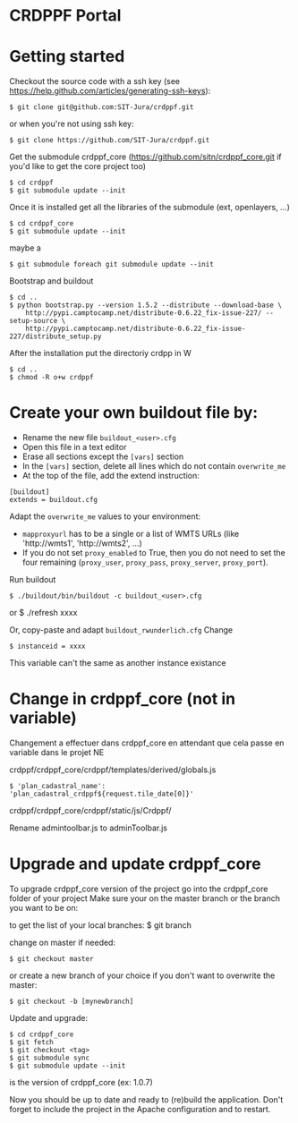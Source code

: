 CRDPPF Portal
============

# Getting started

  
Checkout the source code with a ssh key (see https://help.github.com/articles/generating-ssh-keys):

    $ git clone git@github.com:SIT-Jura/crdppf.git

or when you're not using ssh key:

    $ git clone https://github.com/SIT-Jura/crdppf.git

Get the submodule crdppf_core (https://github.com/sitn/crdppf_core.git if you'd like to get the core project too)

    $ cd crdppf
    $ git submodule update --init
    
Once it is installed get all the libraries of the submodule (ext, openlayers, ...)

    $ cd crdppf_core
    $ git submodule update --init
     
maybe a 

    $ git submodule foreach git submodule update --init

Bootstrap and buildout

    $ cd ..
    $ python bootstrap.py --version 1.5.2 --distribute --download-base \
        http://pypi.camptocamp.net/distribute-0.6.22_fix-issue-227/ --setup-source \
        http://pypi.camptocamp.net/distribute-0.6.22_fix-issue-227/distribute_setup.py

After the installation put the directoriy crdpp in W

    $ cd ..
    $ chmod -R o+w crdppf

# Create your own buildout file by:
* Rename the new file `buildout_<user>.cfg`
* Open this file in a text editor
* Erase all sections except the `[vars]` section
* In the `[vars]` section, delete all lines which do not contain `overwrite_me`
* At the top of the file, add the extend instruction:

```
[buildout]
extends = buildout.cfg
```

Adapt the `overwrite_me` values to your environment:
* `mapproxyurl` has to be a single or a list of WMTS URLs (like 'http://wmts1', 'http://wmts2', ...)
* If you do not set `proxy_enabled` to True, then you do not need to set the four remaining (`proxy_user`, `proxy_pass`, `proxy_server`, `proxy_port`).

Run buildout

    $ ./buildout/bin/buildout -c buildout_<user>.cfg

or
    $ ./refresh xxxx

Or, copy-paste and adapt `buildout_rwunderlich.cfg`
Change 

    $ instanceid = xxxx
    
This variable can't the same as another instance existance

# Change in crdppf_core (not in variable)
Changement a effectuer dans crdppf_core en attendant que cela passe en variable dans le projet NE
         
crdppf/crdppf_core/crdppf/templates/derived/globals.js 
       
    $ 'plan_cadastral_name': 'plan_cadastral_crdppf${request.tile_date[0]}'

crdppf/crdppf_core/crdppf/static/js/Crdppf/

Rename admintoolbar.js to adminToolbar.js

# Upgrade and update crdppf_core

To upgrade crdppf_core version of the project go into the crdppf_core folder of your project
Make sure your on the master branch or the branch you want to be on:

to get the list of your local branches:
    $ git branch

change on master if needed:   
 
    $ git checkout master

or create a new branch of your choice if you don't want to overwrite the master:

    $ git checkout -b [mynewbranch]
    
Update and upgrade:

    $ cd crdppf_core
    $ git fetch
    $ git checkout <tag>
    $ git submodule sync
    $ git submodule update --init

<tag> is the version of crdppf_core (ex: 1.0.7) 
     
Now you should be up to date and ready to (re)build the application. Don't forget to include the project in the Apache configuration and to restart.